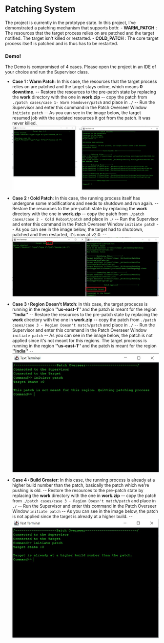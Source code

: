 # Patching System
The project is currently in the prototype state. In this project, I've demonstrated a patching mechanism that supports both:
    - **WARM_PATCH** : The resources that the target process relies on are patched and the target notified. The target isn't killed or restarted.
    - **COLD_PATCH** : The core target process itself is patched and is thus has to be restarted. 
    
### Demo!
 The Demo is compromised of 4 cases. Please open the project in an IDE of your choice and run the Supervisor class.
- **Case 1 : Warm Patch**: In this case, the resources that the target process relies on are patched and the target stays online, which means **0 downtime**.
-- Restore the resources to the pre-patch state by replacing the **work** directory with the one in **work.zip** 
-- copy the patch from `./patch cases/case 1- Warm Handover/patch` and place in `./`
-- Run the Supervisor and enter this command in the Patch Overseer Window `initiate patch`
-- As you can see in the image below, the target resumed job with the updated resources it got from the patch. It was never killed.
![alt text](https://raw.githubusercontent.com/s1mar/Patching-Mechanism/main/pics/case1_postpatch.jpg?raw=true)

- **Case 2 : Cold Patch**: In this case, the running process itself has undergone some modifications and needs to shutdown and run again.
 -- Restore the resources to the pre-patch state by replacing the **work** directory with the one in **work.zip** 
-- copy the patch from `./patch cases/case 2 - Cold Reboot/patch` and place in `./`
-- Run the Supervisor and enter this command in the Patch Overseer Window `initiate patch`
-- As you can see in the image below, the target had to shutdown, patched and then restarted, it's now at v2.0.
-- ![alt text](https://raw.githubusercontent.com/s1mar/Patching-Mechanism/main/pics/case2_postpatch.jpg?raw=true)
- **Case 3 : Region Doesn't Match**: In this case, the target procecss is running in the region **''us-east-1''** and the patch is meant for the region **''India''**
 -- Restore the resources to the pre-patch state by replacing the **work** directory with the one in **work.zip** 
-- copy the patch from `./patch cases/case 3 - Region Doesn't match/patch` and place in `./`
-- Run the Supervisor and enter this command in the Patch Overseer Window `initiate patch`
-- As you can see in the image below, the patch is not applied since it's not meant for this regions. The target procecss is running in the region **''us-east-1''** and the patch is meant for the region **''India''**
-- ![alt text](https://raw.githubusercontent.com/s1mar/Patching-Mechanism/main/pics/case3.jpg?raw=true)
- **Case 4 : Build Greater**: In this case, the running process is already at a higher build number than the patch, basically the patch which we're pushing is old.
 -- Restore the resources to the pre-patch state by replacing the **work** directory with the one in **work.zip** 
-- copy the patch from `./patch cases/case 3 - Region Doesn't match/patch` and place in `./`
-- Run the Supervisor and enter this command in the Patch Overseer Window `initiate patch`
-- As you can see in the image below, the patch is not applied since the target is already at a higher build.
-- ![alt text](https://raw.githubusercontent.com/s1mar/Patching-Mechanism/main/pics/case4.jpg?raw=true)